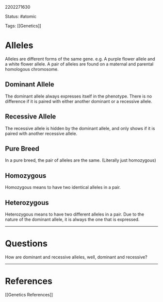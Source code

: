 2202271630

Status: #atomic

Tags: [[Genetics]]

# Alleles
Alleles are different forms of the same gene. e.g. A purple flower allele and a white flower allele. A pair of alleles are found on a maternal and parental homologous chromosome.
## Dominant Allele
The dominant allele always expresses itself in the phenotype.
There is no difference if it is paired with either another dominant or a recessive allele.
## Recessive Allele
The recessive allele is hidden by the dominant allele, and only shows if it is paired with another recessive allele.
## Pure Breed
In a pure breed, the pair of alleles are the same. (Literally just homozygous)
## Homozygous
Homozygous means to have two identical alleles in a pair.
## Heterozygous
Heterozygous means to have two different alleles in a pair.
Due to the nature of the dominant allele, it is always the one that is expressed.


---
# Questions
How are dominant and recessive alleles, well, dominant and recessive?

---
# References
[[Genetics References]]